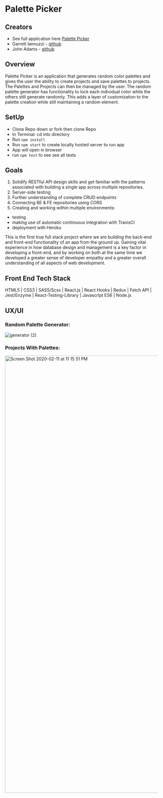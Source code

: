 # Palette Picker

## Creators
- See full application here [Palette Picker](https://project-palette-selector.herokuapp.com/)
- Garrett Iannuzzi - [github](https://github.com/Garrett-Iannuzzi)
- John Adams - [github](https://github.com/adamsjr8576)

## Overview

Palette Picker is an application that generates random color palettes and gives the user the ability to create projects and save palettes to projects. The Palettes and Projects can then be managed by the user. The random palette generator has functionality to lock each individual color while the others still generate randomly. This adds a layer of customization to the palette creation while still maintaining a random element. 

## SetUp
- Clone Repo down or fork then clone Repo
- In Terminal: cd into directory
- Run `npm install`
- Run `npm start` to create locally hosted server to run app
- App will open in browser
- run `npm test` to see see all tests

## Goals

1. Solidify RESTful API design skills and get familiar with the patterns associated with building a single app across multiple repositories.
2. Server-side testing
3. Further understanding of complete CRUD endpoints
4. Connecting BE & FE repositories using CORS
5. Creating and working within multiple environments:
  - testing
  - making use of automatic continuous integration with TravisCI
  - deployment with Heroku
  
This is the first true full stack project where we are building the back-end and front-end functionality of an app from the ground up. Gaining vital experience in how database design and management is a key factor in developing a front-end, and by working on both at the same time we developed a greater sense of developer empathy and a greater overall understanding of all aspects of web development.

## Front End Tech Stack
HTML5 | CSS3 | SASS/Scss | React.js | React Hooks | Redux | Fetch API | Jest/Enzyme | React-Testing-Library | Javascript ES6 | Node.js

## UX/UI

### Random Palette Generator:
![generator (2)](https://user-images.githubusercontent.com/49846853/74308539-b8561780-4d25-11ea-8ca6-4ba7f1ba49c8.gif)

### Projects With Palettes:
<img width="1435" alt="Screen Shot 2020-02-11 at 11 15 51 PM" src="https://user-images.githubusercontent.com/49846853/74308280-03bbf600-4d25-11ea-93d7-a102796eb2b5.png">


